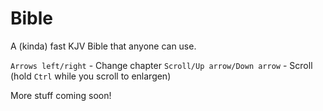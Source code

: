 # Bible
A (kinda) fast KJV Bible that anyone can use.

``Arrows left/right`` - Change chapter
``Scroll/Up arrow/Down arrow`` - Scroll (hold ``Ctrl`` while you scroll to enlargen)

More stuff coming soon!
